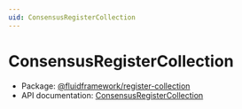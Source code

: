 ```yaml
---
uid: ConsensusRegisterCollection
---
```


# ConsensusRegisterCollection

- Package: [@fluidframework/register-collection](../api/register-collection.md)
- API documentation: [ConsensusRegisterCollection](../api/register-collection.consensusregistercollection.md)
